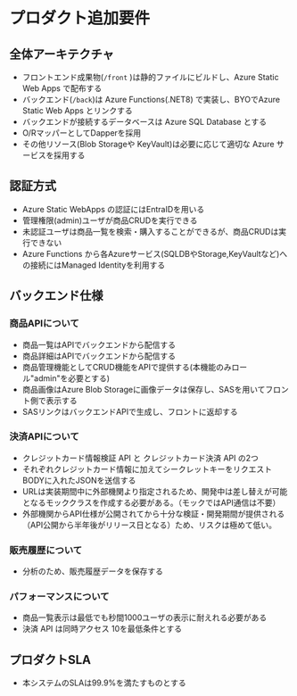 # プロダクト追加要件

## 全体アーキテクチャ
 - フロントエンド成果物(`/front` )は静的ファイルにビルドし、Azure Static Web Apps で配布する
 - バックエンド(`/back`)は Azure Functions(.NET8) で実装し、BYOでAzure Static Web Apps とリンクする
 - バックエンドが接続するデータベースは Azure SQL Database とする
  - O/RマッパーとしてDapperを採用
 - その他リソース(Blob Storageや KeyVault)は必要に応じて適切な Azure サービスを採用する

## 認証方式
 - Azure Static WebApps の認証にはEntraIDを用いる
  - 管理権限(admin)ユーザが商品CRUDを実行できる
  - 未認証ユーザは商品一覧を検索・購入することができるが、商品CRUDは実行できない
 - Azure Functions から各Azureサービス(SQLDBやStorage,KeyVaultなど)への接続にはManaged Identityを利用する

## バックエンド仕様

### 商品APIについて
 - 商品一覧はAPIでバックエンドから配信する
 - 商品詳細はAPIでバックエンドから配信する
 - 商品管理機能としてCRUD機能をAPIで提供する(本機能のみロール"admin"を必要とする)
 - 商品画像はAzure Blob Storageに画像データは保存し、SASを用いてフロント側で表示する
  - SASリンクはバックエンドAPIで生成し、フロントに返却する

### 決済APIについて
 - クレジットカード情報検証 API と クレジットカード決済 API の2つ
 - それぞれクレジットカード情報に加えてシークレットキーをリクエストBODYに入れたJSONを送信する
 - URLは実装期間中に外部機関より指定されるため、開発中は差し替えが可能となるモッククラスを作成する必要がある。（モックではAPI通信は不要）
 - 外部機関からAPI仕様が公開されてから十分な検証・開発期間が提供される（API公開から半年後がリリース日となる）ため、リスクは極めて低い。 

### 販売履歴について
 - 分析のため、販売履歴データを保存する

### パフォーマンスについて
 - 商品一覧表示は最低でも秒間1000ユーザの表示に耐えれる必要がある
 - 決済 API は同時アクセス 10を最低条件とする

## プロダクトSLA
 - 本システムのSLAは99.9%を満たすものとする

